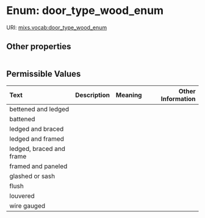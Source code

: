 
# Enum: door_type_wood_enum




URI: [mixs.vocab:door_type_wood_enum](https://w3id.org/mixs/vocab/door_type_wood_enum)


## Other properties

|  |  |  |
| --- | --- | --- |

## Permissible Values

| Text | Description | Meaning | Other Information |
| :--- | :---: | :---: | ---: |
| bettened and ledged |  |  |  |
| battened |  |  |  |
| ledged and braced |  |  |  |
| ledged and framed |  |  |  |
| ledged, braced and frame |  |  |  |
| framed and paneled |  |  |  |
| glashed or sash |  |  |  |
| flush |  |  |  |
| louvered |  |  |  |
| wire gauged |  |  |  |

